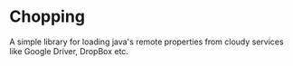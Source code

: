 Chopping
========

A simple library for loading java's remote properties from cloudy services like Google Driver, DropBox etc.

